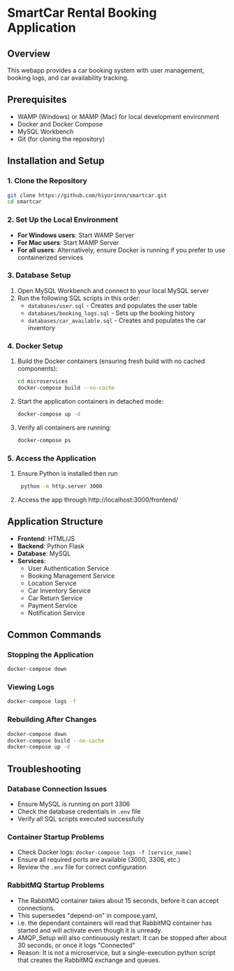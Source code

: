 # SmartCar Rental Booking Application

## Overview
This webapp provides a car booking system with user management, booking logs, and car availability tracking.

## Prerequisites
- WAMP (Windows) or MAMP (Mac) for local development environment
- Docker and Docker Compose
- MySQL Workbench
- Git (for cloning the repository)

## Installation and Setup

### 1. Clone the Repository
```bash
git clone https://github.com/hiyorinnn/smartcar.git
cd smartcar
```

### 2. Set Up the Local Environment
- **For Windows users**: Start WAMP Server
- **For Mac users**: Start MAMP Server
- **For all users**: Alternatively, ensure Docker is running if you prefer to use containerized services

### 3. Database Setup
1. Open MySQL Workbench and connect to your local MySQL server
2. Run the following SQL scripts in this order:
   - `databases/user.sql` - Creates and populates the user table
   - `databases/booking_logs.sql` - Sets up the booking history
   - `databases/car_available.sql` - Creates and populates the car inventory

### 4. Docker Setup
1. Build the Docker containers (ensuring fresh build with no cached components):
   ```bash
   cd microservices
   docker-compose build --no-cache
   ```

2. Start the application containers in detached mode:
   ```bash
   docker-compose up -d
   ```

3. Verify all containers are running:
   ```bash
   docker-compose ps
   ```

### 5. Access the Application
1. Ensure Python is installed then run

   ```bash
    python -m http.server 3000
   ```

2. Access the app through 
http://localhost:3000/frontend/ 


## Application Structure
- **Frontend**: HTML/JS
- **Backend**: Python Flask
- **Database**: MySQL
- **Services**:
  - User Authentication Service
  - Booking Management Service
  - Location Service
  - Car Inventory Service
  - Car Return Service
  - Payment Service
  - Notification Service 


## Common Commands

### Stopping the Application
```bash
docker-compose down
```

### Viewing Logs
```bash
docker-compose logs -f
```

### Rebuilding After Changes
```bash
docker-compose down
docker-compose build --no-cache
docker-compose up -d
```

## Troubleshooting

### Database Connection Issues
- Ensure MySQL is running on port 3306
- Check the database credentials in `.env` file
- Verify all SQL scripts executed successfully

### Container Startup Problems
- Check Docker logs: `docker-compose logs -f [service_name]`
- Ensure all required ports are available (3000, 3306, etc.)
- Review the `.env` file for correct configuration

### RabbitMQ Startup Problems
- The RabbitMQ container takes about 15 seconds, before it can accept connections.
- This supersedes "depend-on" in compose.yaml, 
- i.e. the dependant containers will read that RabbitMQ container has started and will activate even though it is unready.
- AMQP_Setup will also continuously restart. It can be stopped after about 30 seconds, or once it logs "Connected"
- Reason: It is not a microservice, but a single-execution python script that creates the RabbitMQ exchange and queues.
